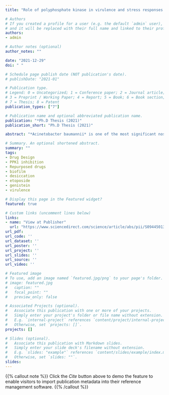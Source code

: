 ```yaml
---
title: "Role of polyphosphate kinase in virulence and stress responses of Acinetobacter baumannii"

# Authors
# If you created a profile for a user (e.g. the default `admin` user), write the username (folder name) here 
# and it will be replaced with their full name and linked to their profile.
authors:
- admin

# Author notes (optional)
author_notes: ""

date: "2021-12-29"
doi: " "

# Schedule page publish date (NOT publication's date).
# publishDate: "2021-01"

# Publication type.
# Legend: 0 = Uncategorized; 1 = Conference paper; 2 = Journal article;
# 3 = Preprint / Working Paper; 4 = Report; 5 = Book; 6 = Book section;
# 7 = Thesis; 8 = Patent
publication_types: ["7"]

# Publication name and optional abbreviated publication name.
publication: "*Ph.D Thesis (2021)"
publication_short: "Ph.D Thesis (2021)"

abstract: "*Acinetobacter baumannii* is one of the most significant nosocomial pathogen responsible for substantial morbidity and mortality due to multidrug resistance. Polyphosphates (polyP) are important for the production of virulence factors and stress management in bacteria. PolyP is synthesized by polyphosphate kinase (PPK) which is highly conserved among microorganisms. In this study polyphosphate kinase 1 of *A. baumannii* ATCC 17978 (AbPPK1) was cloned and expressed in *E. coli* BL21 (DE3). Enzyme activity of 80 kDa recombinant AbPPK1 and its mutants, AbPPK1H443P and AbPPK1H443P-H601A was 299.86±66, 236.14±13.8 and 121±8.7 μM/min, respectively. Reduced activity of mutants highlighted the importance of active site histidines at position 443 and 601 for AbPPK1 activity. Virtual screening of synthetic and natural compounds and FDA approved drugs allowed the selection of etoposide and genistein which competitively inhibited AbPPK1 at IC50 of 27.53 and 24.38 μM, respectively. These molecules reduced the production of virulence factors in A. baumannii. There was significant (p≤0.05) reduction in biofilm formation and surface motility in *A. baumannii* ATCC 17978 and the clinical isolates. Genistein in combination with tobramycin further reduced biofilm formation in *A. baumannii*. Etoposide and genistein led to decrease in survival of *A. baumannii* under desiccation conditions. RNA polymerase sigma factor, rpoS, critical for survival and virulence, was down-regulated by etoposide and gensitein. The expression of exopolyphosphatase (PPX), polyP degrading enzyme was increased with concomitant reduction in cellular polyP level, critical for the production of virulence determinants. In the absence of PPK orthologue in humans, etoposide and genistein could be sought as novel therapeutic option to supplement the existing antibiotics against *A. baumannii*."

# Summary. An optional shortened abstract.
summary: ""
tags:
- Drug Design
- PPK1 inhibition
- Repurposed drugs
- biofilm
- desiccation
- etoposide
- genistein
- virulence

# Display this page in the Featured widget?
featured: true

# Custom links (uncomment lines below)
links:
- name: "View at Publisher"
  url: "https://www.sciencedirect.com/science/article/abs/pii/S094450132030495X?via%3Dihub"
url_pdf: 
url_code: ''
url_dataset: ''
url_poster: ''
url_project: ''
url_slides: ''
url_source: ''
url_video: ''

# Featured image
# To use, add an image named `featured.jpg/png` to your page's folder. 
# image: featured.jpg
#   caption: ""
#   focal_point: ""
#   preview_only: false

# Associated Projects (optional).
#   Associate this publication with one or more of your projects.
#   Simply enter your project's folder or file name without extension.
#   E.g. `internal-project` references `content/project/internal-project/index.md`.
#   Otherwise, set `projects: []`.
projects: []

# Slides (optional).
#   Associate this publication with Markdown slides.
#   Simply enter your slide deck's filename without extension.
#   E.g. `slides: "example"` references `content/slides/example/index.md`.
#   Otherwise, set `slides: ""`.
slides:
---
```


{{% callout note %}}
Click the *Cite* button above to demo the feature to enable visitors to import publication metadata into their reference management software.
{{% /callout %}}

